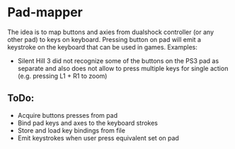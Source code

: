 # Pad-mapper

The idea is to map buttons and axies from dualshock controller (or any other pad) to keys on keyboard. Pressing button on pad will emit a keystroke on the keyboard that can be used in games. Examples:
  * Silent Hill 3 did not recognize some of the buttons on the PS3 pad as separate and also does not allow to press multiple keys for single action (e.g. pressing L1 + R1 to zoom)

## ToDo:
* Acquire buttons presses from pad
* Bind pad keys and axes to the keyboard strokes
* Store and load key bindings from file
* Emit keystrokes when user press equivalent set on pad